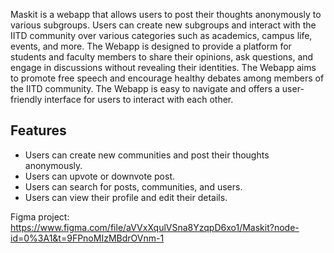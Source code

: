 Maskit is a webapp that allows users to post their thoughts anonymously to various subgroups. Users can create new subgroups and interact with the IITD community over various categories such as academics, campus life, events, and more. The Webapp is designed to provide a platform for students and faculty members to share their opinions, ask questions, and engage in discussions without revealing their identities. The Webapp aims to promote free speech and encourage healthy debates among members of the IITD community. The Webapp is easy to navigate and offers a user-friendly interface for users to interact with each other.

## Features
- Users can create new communities and post their thoughts anonymously.
- Users can upvote or downvote post.
- Users can search for posts, communities, and users.
- Users can view their profile and edit their details.

Figma project: https://www.figma.com/file/aVVxXqulVSna8YzqpD6xo1/Maskit?node-id=0%3A1&t=9FPnoMIzMBdrOVnm-1